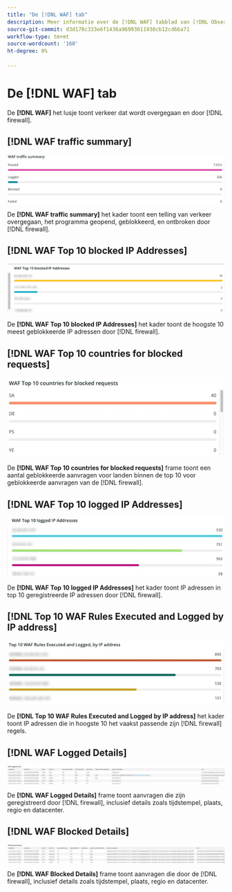 ```yaml
---
title: "De [!DNL WAF] tab"
description: Meer informatie over de [!DNL WAF] tabblad van [!DNL Observation for Adobe Commerce].
source-git-commit: d3d178c333e6f1436a96993611930cb12cd66a71
workflow-type: tm+mt
source-wordcount: '160'
ht-degree: 0%

---
```


# De [!DNL WAF] tab

De **[!DNL WAF]** het lusje toont verkeer dat wordt overgegaan en door [!DNL firewall].

## [!DNL WAF traffic summary]

![Overzicht van WAF-verkeer](../../assets/tools/observation-for-adobe-commerce/waf-1.png)

De **[!DNL WAF traffic summary]** het kader toont een telling van verkeer overgegaan, het programma geopend, geblokkeerd, en ontbroken door [!DNL firewall].

## [!DNL WAF Top 10 blocked IP Addresses]

![WAF top 10 geblokkeerde IP adressen](../../assets/tools/observation-for-adobe-commerce/waf-2.png)

De **[!DNL WAF Top 10 blocked IP Addresses]** het kader toont de hoogste 10 meest geblokkeerde IP adressen door [!DNL firewall].

## [!DNL WAF Top 10 countries for blocked requests]

![WAF top 10 countries for geblokkeerde request](../../assets/tools/observation-for-adobe-commerce/waf-3.jpg)

De **[!DNL WAF Top 10 countries for blocked requests]** frame toont een aantal geblokkeerde aanvragen voor landen binnen de top 10 voor geblokkeerde aanvragen van de [!DNL firewall].

## [!DNL WAF Top 10 logged IP Addresses]

![WAF top 10 geregistreerde IP adressen](../../assets/tools/observation-for-adobe-commerce/waf-4.jpg)

De **[!DNL WAF Top 10 logged IP Addresses]** het kader toont IP adressen in top 10 geregistreerde IP adressen door [!DNL firewall].

## [!DNL Top 10 WAF Rules Executed and Logged by IP address]

![De bovenkant 10 regels van WAF die door IP adres worden uitgevoerd en worden geregistreerd](../../assets/tools/observation-for-adobe-commerce/waf-5.jpg)

De **[!DNL Top 10 WAF Rules Executed and Logged by IP address]** het kader toont IP adressen die in hoogste 10 het vaakst passende zijn [!DNL firewall] regels.

## [!DNL WAF Logged Details]

![WAF-geregistreerde details](../../assets/tools/observation-for-adobe-commerce/waf-6.jpg)

De **[!DNL WAF Logged Details]** frame toont aanvragen die zijn geregistreerd door [!DNL firewall], inclusief details zoals tijdstempel, plaats, regio en datacenter.

## [!DNL WAF Blocked Details]

![Door WAF geblokkeerde gegevens](../../assets/tools/observation-for-adobe-commerce/waf-7.jpg)

De **[!DNL WAF Blocked Details]** frame toont aanvragen die door de [!DNL firewall], inclusief details zoals tijdstempel, plaats, regio en datacenter.
